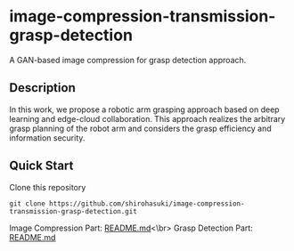# image-compression-transmission-grasp-detection
A GAN-based image compression for grasp detection approach.


## Description
In this work, we propose a robotic arm grasping approach based on deep learning and edge-cloud collaboration. This approach realizes the arbitrary grasp planning of the robot arm and considers the grasp efficiency and information security.


## Quick Start

Clone this repository
```
git clone https://github.com/shirohasuki/image-compression-transmission-grasp-detection.git
```

Image Compression Part: [README.md](https://github.com/shirohasuki/image-compression-transmission-grasp-detection/blob/main/compression/README.md)<\br>
Grasp Detection Part: [README.md](https://github.com/shirohasuki/image-compression-transmission-grasp-detection/blob/b32708429ab1266226ce4ad34ed88d70076db968/grasp_detection/README.md)

